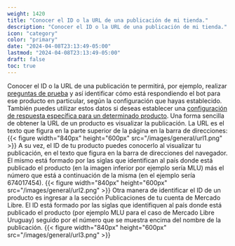 ```yaml
---
weight: 1420
title: "Conocer el ID o la URL de una publicación de mi tienda."
description: "Conocer el ID o la URL de una publicación de mi tienda."
icon: "category"
color: "primary"
date: "2024-04-08T23:13:49-05:00"
lastmod: "2024-04-08T23:13:49-05:00"
draft: false
toc: true
---
```

Conocer el ID o la URL de una publicación te permitirá, por ejemplo, realizar [preguntas de prueba](../Prueba_botmeni/Conoce_a_botmeni.md) y así identificar cómo está respondiendo el bot para ese producto en particular, según la configuración que hayas establecido. También puedes  utilizar estos datos si deseas establecer una [configuración de respuesta específica para un determinado producto](../Personaliza_tu_cuenta_de_botmeni/Configuración_comportamiento_respuesta/Comportamiento_producto.md).
Una forma sencilla de obtener la URL de un producto es visualizar la publicación. La URL es el texto que figura en la parte superior de la página en la barra de direcciones:
{{< figure width="840px" height="600px" src="/images/general/url1.png" >}}
A su vez, el ID de tu producto puedes conocerlo al visualizar tu publicación, en el texto que figura en la barra de direcciones del navegador. El mismo está formado por las siglas que identifican al país donde está publicado el producto (en la imagen inferior por ejemplo sería MLU) más el número que está a continuación de la misma (en el ejemplo sería 674017454). 
{{< figure width="840px" height="600px" src="/images/general/url2.png" >}}
Otra manera de identificar el ID de un producto es ingresar a la sección Publicaciones de tu cuenta de Mercado Libre. El ID está formado por las siglas que identifiquen al país donde está publicado el producto (por ejemplo MLU para el caso de Mercado Libre Uruguay) seguido por el número que se muestra encima del nombre de la publicación.
{{< figure width="840px" height="600px" src="/images/general/url3.png" >}}
